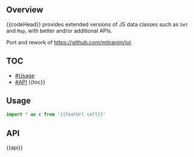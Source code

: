 ## Overview

{{codeHead}} provides extended versions of JS data classes such as `Set` and `Map`, with better and/or additional APIs.

Port and rework of https://github.com/mitranim/jol.

## TOC

* [#Usage](#usage)
* [#API](#api)
{{toc}}

## Usage

```js
import * as c from '{{featUrl coll}}'
```

## API

{{api}}
